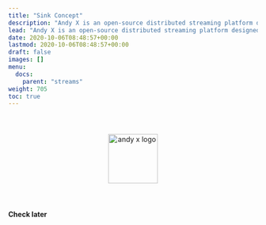 ```yaml
---
title: "Sink Concept"
description: "Andy X is an open-source distributed streaming platform designed to deliver the best performance possible for high-performance data pipelines, streaming analytics, streaming between microservices and data integrations."
lead: "Andy X is an open-source distributed streaming platform designed to deliver the best performance possible for high-performance data pipelines, streaming analytics, streaming between microservices and data integrations."
date: 2020-10-06T08:48:57+00:00
lastmod: 2020-10-06T08:48:57+00:00
draft: false
images: []
menu:
  docs:
    parent: "streams"
weight: 705
toc: true
---
```


<center><img src="/images/T1.png" style="height:100px; margin-top: 40px; margin-bottom: 40px" alt="andy x logo" align="middle"></center>

**Check later**